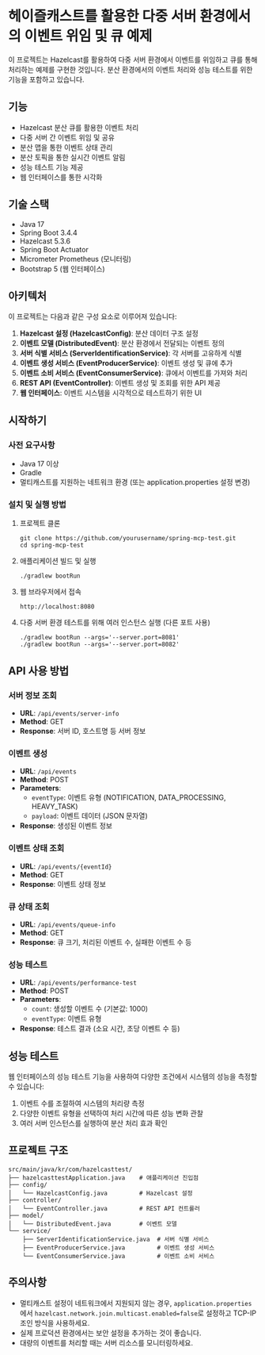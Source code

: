 # 헤이즐캐스트를 활용한 다중 서버 환경에서의 이벤트 위임 및 큐 예제

이 프로젝트는 Hazelcast를 활용하여 다중 서버 환경에서 이벤트를 위임하고 큐를 통해 처리하는 예제를 구현한 것입니다. 분산 환경에서의 이벤트 처리와 성능 테스트를 위한 기능을 포함하고 있습니다.

## 기능

- Hazelcast 분산 큐를 활용한 이벤트 처리
- 다중 서버 간 이벤트 위임 및 공유
- 분산 맵을 통한 이벤트 상태 관리
- 분산 토픽을 통한 실시간 이벤트 알림
- 성능 테스트 기능 제공
- 웹 인터페이스를 통한 시각화

## 기술 스택

- Java 17
- Spring Boot 3.4.4
- Hazelcast 5.3.6
- Spring Boot Actuator
- Micrometer Prometheus (모니터링)
- Bootstrap 5 (웹 인터페이스)

## 아키텍처

이 프로젝트는 다음과 같은 구성 요소로 이루어져 있습니다:

1. **Hazelcast 설정 (HazelcastConfig)**: 분산 데이터 구조 설정
2. **이벤트 모델 (DistributedEvent)**: 분산 환경에서 전달되는 이벤트 정의
3. **서버 식별 서비스 (ServerIdentificationService)**: 각 서버를 고유하게 식별
4. **이벤트 생성 서비스 (EventProducerService)**: 이벤트 생성 및 큐에 추가
5. **이벤트 소비 서비스 (EventConsumerService)**: 큐에서 이벤트를 가져와 처리
6. **REST API (EventController)**: 이벤트 생성 및 조회를 위한 API 제공
7. **웹 인터페이스**: 이벤트 시스템을 시각적으로 테스트하기 위한 UI

## 시작하기

### 사전 요구사항

- Java 17 이상
- Gradle
- 멀티캐스트를 지원하는 네트워크 환경 (또는 application.properties 설정 변경)

### 설치 및 실행 방법

1. 프로젝트 클론
   ```
   git clone https://github.com/yourusername/spring-mcp-test.git
   cd spring-mcp-test
   ```

2. 애플리케이션 빌드 및 실행
   ```
   ./gradlew bootRun
   ```

3. 웹 브라우저에서 접속
   ```
   http://localhost:8080
   ```

4. 다중 서버 환경 테스트를 위해 여러 인스턴스 실행 (다른 포트 사용)
   ```
   ./gradlew bootRun --args='--server.port=8081'
   ./gradlew bootRun --args='--server.port=8082'
   ```

## API 사용 방법

### 서버 정보 조회

- **URL**: `/api/events/server-info`
- **Method**: GET
- **Response**: 서버 ID, 호스트명 등 서버 정보

### 이벤트 생성

- **URL**: `/api/events`
- **Method**: POST
- **Parameters**:
  - `eventType`: 이벤트 유형 (NOTIFICATION, DATA_PROCESSING, HEAVY_TASK)
  - `payload`: 이벤트 데이터 (JSON 문자열)
- **Response**: 생성된 이벤트 정보

### 이벤트 상태 조회

- **URL**: `/api/events/{eventId}`
- **Method**: GET
- **Response**: 이벤트 상태 정보

### 큐 상태 조회

- **URL**: `/api/events/queue-info`
- **Method**: GET
- **Response**: 큐 크기, 처리된 이벤트 수, 실패한 이벤트 수 등

### 성능 테스트

- **URL**: `/api/events/performance-test`
- **Method**: POST
- **Parameters**:
  - `count`: 생성할 이벤트 수 (기본값: 1000)
  - `eventType`: 이벤트 유형
- **Response**: 테스트 결과 (소요 시간, 초당 이벤트 수 등)

## 성능 테스트

웹 인터페이스의 성능 테스트 기능을 사용하여 다양한 조건에서 시스템의 성능을 측정할 수 있습니다:

1. 이벤트 수를 조절하여 시스템의 처리량 측정
2. 다양한 이벤트 유형을 선택하여 처리 시간에 따른 성능 변화 관찰
3. 여러 서버 인스턴스를 실행하여 분산 처리 효과 확인

## 프로젝트 구조

```
src/main/java/kr/com/hazelcasttest/
├── hazelcasttestApplication.java    # 애플리케이션 진입점
├── config/
│   └── HazelcastConfig.java         # Hazelcast 설정
├── controller/
│   └── EventController.java         # REST API 컨트롤러
├── model/
│   └── DistributedEvent.java        # 이벤트 모델
└── service/
    ├── ServerIdentificationService.java  # 서버 식별 서비스
    ├── EventProducerService.java         # 이벤트 생성 서비스
    └── EventConsumerService.java         # 이벤트 소비 서비스
```

## 주의사항

- 멀티캐스트 설정이 네트워크에서 지원되지 않는 경우, `application.properties`에서 `hazelcast.network.join.multicast.enabled=false`로 설정하고 TCP-IP 조인 방식을 사용하세요.
- 실제 프로덕션 환경에서는 보안 설정을 추가하는 것이 좋습니다.
- 대량의 이벤트를 처리할 때는 서버 리소스를 모니터링하세요.

